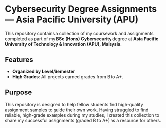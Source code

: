 # Cybersecurity Degree Assignments — Asia Pacific University (APU)

This repository contains a collection of my coursework and assignments completed as part of my **BSc (Hons) Cybersecurity** degree at **Asia Pacific University of Technology & Innovation (APU), Malaysia**.

## Features

- **Organized by Level/Semester**
- **High Grades**: All projects earned grades from B to A+.

## Purpose

This repository is designed to help fellow students find high-quality assignment samples to guide their own work. Having struggled to find reliable, high-grade examples during my studies, I created this collection to share my successful assignments (graded B to A+) as a resource for others.
